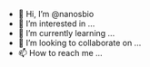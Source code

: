 - 👋 Hi, I’m @nanosbio
- 👀 I’m interested in ...
- 🌱 I’m currently learning ...
- 💞️ I’m looking to collaborate on ...
- 📫 How to reach me ...

<!---
nanosbio/nanosbio is a ✨ special ✨ repository because its `README.md` (this file) appears on your GitHub profile.
You can click the Preview link to take a look at your changes.
--->
